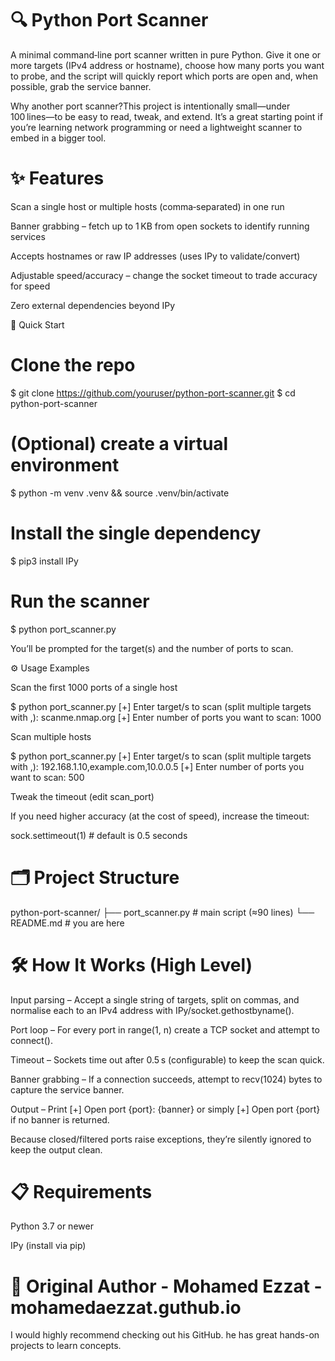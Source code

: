 # 🔍 Python Port Scanner

A minimal command‑line port scanner written in pure Python. Give it one or more targets (IPv4 address or hostname), choose how many ports you want to probe, and the script will quickly report which ports are open and, when possible, grab the service banner.

Why another port scanner?This project is intentionally small—under 100 lines—to be easy to read, tweak, and extend. It’s a great starting point if you’re learning network programming or need a lightweight scanner to embed in a bigger tool.


# ✨ Features

Scan a single host or multiple hosts (comma‑separated) in one run

Banner grabbing – fetch up to 1 KB from open sockets to identify running services

Accepts hostnames or raw IP addresses (uses IPy to validate/convert)

Adjustable speed/accuracy – change the socket timeout to trade accuracy for speed

Zero external dependencies beyond IPy


🚀 Quick Start

# Clone the repo
$ git clone https://github.com/youruser/python-port-scanner.git
$ cd python-port-scanner

# (Optional) create a virtual environment
$ python -m venv .venv && source .venv/bin/activate

# Install the single dependency
$ pip3 install IPy

# Run the scanner
$ python port_scanner.py

You’ll be prompted for the target(s) and the number of ports to scan.


⚙️ Usage Examples

Scan the first 1000 ports of a single host

$ python port_scanner.py
[+] Enter target/s to scan (split multiple targets with ,): scanme.nmap.org
[+] Enter number of ports you want to scan: 1000

Scan multiple hosts

$ python port_scanner.py
[+] Enter target/s to scan (split multiple targets with ,): 192.168.1.10,example.com,10.0.0.5
[+] Enter number of ports you want to scan: 500

Tweak the timeout (edit scan_port)

If you need higher accuracy (at the cost of speed), increase the timeout:

sock.settimeout(1)  # default is 0.5 seconds


# 🗂️ Project Structure

python-port-scanner/
├── port_scanner.py      # main script (≈90 lines)
└── README.md            # you are here


# 🛠️ How It Works (High Level)

Input parsing – Accept a single string of targets, split on commas, and normalise each to an IPv4 address with IPy/socket.gethostbyname().

Port loop – For every port in range(1, n) create a TCP socket and attempt to connect().

Timeout – Sockets time out after 0.5 s (configurable) to keep the scan quick.

Banner grabbing – If a connection succeeds, attempt to recv(1024) bytes to capture the service banner.

Output – Print [+] Open port {port}: {banner} or simply [+] Open port {port} if no banner is returned.

Because closed/filtered ports raise exceptions, they’re silently ignored to keep the output clean.


# 📋 Requirements

Python 3.7 or newer

IPy (install via pip)


# 👤 Original Author - Mohamed Ezzat - mohamedaezzat.guthub.io

I would highly recommend checking out his GitHub. he has great hands-on projects to learn concepts. 


